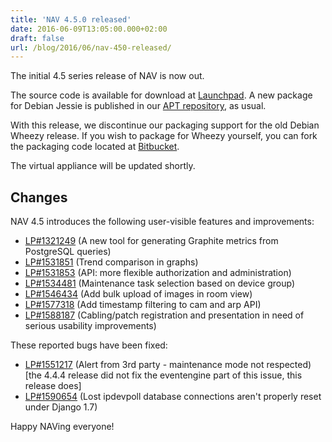 ```yaml
---
title: 'NAV 4.5.0 released'
date: 2016-06-09T13:05:00.000+02:00
draft: false
url: /blog/2016/06/nav-450-released/
---
```


The initial 4.5 series release of NAV is now out.

The source code is available for download at [Launchpad](https://launchpad.net/nav/4.5/4.5.0). A new package for Debian Jessie is published in our [APT repository](https://nav.uninett.no/install-instructions/#debian), as usual.

With this release, we discontinue our packaging support for the old Debian Wheezy release. If you wish to package for Wheezy yourself, you can fork the packaging code located at [Bitbucket](https://bitbucket.org/mbrekkevold/nav-debian/).

The virtual appliance will be updated shortly.

## Changes

NAV 4.5 introduces the following user-visible features and improvements:

*   [LP#1321249](https://bugs.launchpad.net/nav/+bug/1321249/) (A new tool for generating Graphite metrics from PostgreSQL queries)
*   [LP#1531851](https://bugs.launchpad.net/nav/+bug/1531851/) (Trend comparison in graphs)
*   [LP#1531853](https://bugs.launchpad.net/nav/+bug/1531853/) (API: more flexible authorization and administration)
*   [LP#1534481](https://bugs.launchpad.net/nav/+bug/1534481/) (Maintenance task selection based on device group)
*   [LP#1546434](https://bugs.launchpad.net/nav/+bug/1546434/) (Add bulk upload of images in room view)
*   [LP#1577318](https://bugs.launchpad.net/nav/+bug/1577318/) (Add timestamp filtering to cam and arp API)
*   [LP#1588187](https://bugs.launchpad.net/nav/+bug/1588187/) (Cabling/patch registration and presentation in need of serious usability improvements)

These reported bugs have been fixed:

*   [LP#1551217](https://bugs.launchpad.net/nav/+bug/1551217/) (Alert from 3rd party - maintenance mode not respected) \[the 4.4.4 release did not fix the eventengine part of this issue, this release does\]
*   [LP#1590654](https://bugs.launchpad.net/nav/+bug/1590654/) (Lost ipdevpoll database connections aren't properly reset under Django 1.7)

Happy NAVing everyone!
